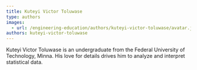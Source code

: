 ```yaml
---
title: Kuteyi Victor Toluwase
type: authors
images:
  - url: /engineering-education/authors/kuteyi-victor-toluwase/avatar.jpg
authors: kuteyi-victor-toluwase
---
```

Kuteyi Victor Toluwase is an undergraduate from the Federal University of Technology, Minna. His love for details drives him to analyze and interpret statistical data.

